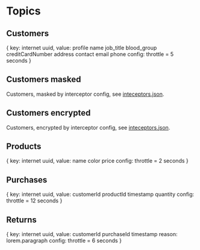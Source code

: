 
# Topics

## Customers

{
    key: internet uuid,
    value:
        profile
            name
            job_title
            blood_group
            creditCardNumber
            address
            contact
                email
                phone
    config: throttle = 5 seconds
}

## Customers masked

Customers, masked by interceptor config, see [inteceptors.json](./interceptors.json).

## Customers encrypted

Customers, encrypted by interceptor config, see [inteceptors.json](./interceptors.json).

## Products

{
    key: internet uuid,
    value:
        name
        color
        price
    config: throttle = 2 seconds
}

## Purchases

{
    key: internet uuid,
    value:
        customerId
        productId
        timestamp
        quantity
    config: throttle = 12 seconds
}

## Returns

{
    key: internet uuid,
    value:
        customerId
        purchaseId
        timestamp
        reason: lorem.paragraph
    config: throttle = 6 seconds
}